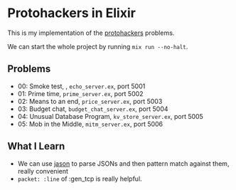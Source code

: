 # Protohackers in Elixir

This is my implementation of the [protohackers](https://protohackers.com/) problems.

We can start the whole project by running `mix run --no-halt`.

## Problems

- 00: Smoke test, , `echo_server.ex`, port 5001
- 01: Prime time, `prime_server.ex`, port 5002
- 02: Means to an end, `price_server.ex`, port 5003
- 03: Budget chat, `budget_chat_server.ex`, port 5004
- 04: Unusual Database Program, `kv_store_server.ex`, port 5005
- 05: Mob in the Middle, `mitm_server.ex`, port 5006

## What I Learn

- We can use [jason](https://github.com/michalmuskala/jason) to parse JSONs and then pattern match against them, really convenient
- `packet: :line` of :gen_tcp is really helpful.
